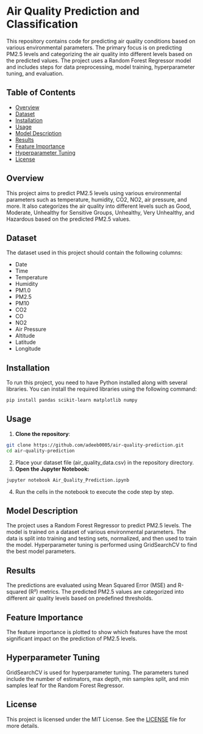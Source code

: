# Air Quality Prediction and Classification

This repository contains code for predicting air quality conditions based on various environmental parameters. The primary focus is on predicting PM2.5 levels and categorizing the air quality into different levels based on the predicted values. The project uses a Random Forest Regressor model and includes steps for data preprocessing, model training, hyperparameter tuning, and evaluation.

## Table of Contents

- [Overview](#overview)
- [Dataset](#dataset)
- [Installation](#installation)
- [Usage](#usage)
- [Model Description](#model-description)
- [Results](#results)
- [Feature Importance](#feature-importance)
- [Hyperparameter Tuning](#hyperparameter-tuning)
- [License](#license)

## Overview

This project aims to predict PM2.5 levels using various environmental parameters such as temperature, humidity, CO2, NO2, air pressure, and more. It also categorizes the air quality into different levels such as Good, Moderate, Unhealthy for Sensitive Groups, Unhealthy, Very Unhealthy, and Hazardous based on the predicted PM2.5 values.

## Dataset

The dataset used in this project should contain the following columns:
- Date
- Time
- Temperature
- Humidity
- PM1.0
- PM2.5
- PM10
- CO2
- CO
- NO2
- Air Pressure
- Altitude
- Latitude
- Longitude

## Installation

To run this project, you need to have Python installed along with several libraries. You can install the required libraries using the following command:

```bash
pip install pandas scikit-learn matplotlib numpy
```
## Usage

1. **Clone the repository**:

```bash
git clone https://github.com/adeeb0005/air-quality-prediction.git
cd air-quality-prediction
```
2. Place your dataset file (air_quality_data.csv) in the repository directory.
3. **Open the Jupyter Notebook:**
```bash
jupyter notebook Air_Quality_Prediction.ipynb
```
4. Run the cells in the notebook to execute the code step by step.

## Model Description

The project uses a Random Forest Regressor to predict PM2.5 levels. The model is trained on a dataset of various environmental parameters. The data is split into training and testing sets, normalized, and then used to train the model. Hyperparameter tuning is performed using GridSearchCV to find the best model parameters.

## Results

The predictions are evaluated using Mean Squared Error (MSE) and R-squared (R²) metrics. The predicted PM2.5 values are categorized into different air quality levels based on predefined thresholds.

## Feature Importance

The feature importance is plotted to show which features have the most significant impact on the prediction of PM2.5 levels.

## Hyperparameter Tuning

GridSearchCV is used for hyperparameter tuning. The parameters tuned include the number of estimators, max depth, min samples split, and min samples leaf for the Random Forest Regressor.

## License

This project is licensed under the MIT License. See the [LICENSE](LICENSE) file for more details.
